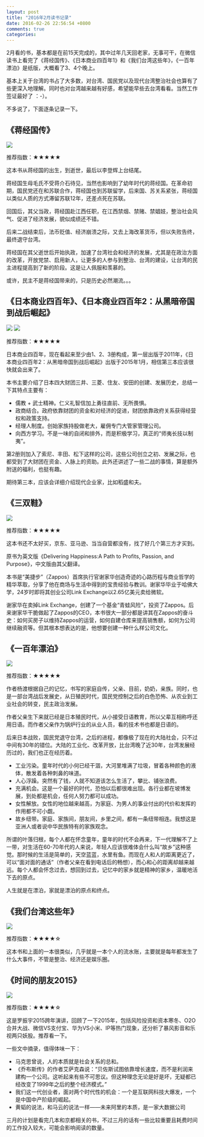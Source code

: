 ```yaml
---
layout: post
title: "2016年2月读书记录"
date: 2016-02-26 22:56:54 +0800
comments: true
categories: 
---
```


2月看的书，基本都是在前15天完成的，其中过年几天回老家，无事可干，在微信读书上看完了《蒋经国传》、《日本商业四百年1》和《我们台湾这些年》，《一百年漂泊》是纸版，大概看了3、4个晚上。

基本上关于台湾的书占了大多数，对台湾、国民党以及现代台湾整治社会也算有了些更深入地理解。同时也对台湾越来越有好感，希望能早些去台湾看看。当然工作签证最好了 ：-）。

不多说了，下面逐条记录一下。

## 《蒋经国传》

![](http://img3.douban.com/lpic/s11328585.jpg)

推荐指数：★★★★★

这本书从蒋经国的出生，到逝世，最后以李登辉上台结尾。

蒋经国生母毛氏不受蒋介石待见，当然也影响到了幼年时代的蒋经国。在革命初期，国民党还在和苏联合作，蒋经国也到苏联留学，后来国、苏关系紧张，蒋经国以类似人质的方式滞留苏联12年，还差点死在苏联。

回国后，其父当政，蒋经国赴江西任职，在江西禁烟、禁赌、禁娼妓，整治社会风气、促进了经济发展，貌似成绩还不错。

后来二战结束后，法币贬值、经济崩溃之际，又去上海改革货币，但以失败告终，最终退守台湾。

蒋经国在其父逝世后开始执政，加速了台湾社会和经济的发展，尤其是在政治方面的改革，开放党禁、启用新人，让更多的人参与到整治、台湾的建设，让台湾的民主进程提高到了新的阶段。这是让人佩服和羡慕的。

或许，民主不是蒋经国带来的，只是历史必然潮流。。。

## 《日本商业四百年》、《日本商业四百年2：从黑暗帝国到战后崛起》

![](http://img3.douban.com/lpic/s9018203.jpg)
![](http://img3.doubanio.com/lpic/s10405009.jpg)

推荐指数：★★★★★

日本商业四百年，现在看起来至少由1、2、3册构成，第一层出版于2011年，《日本商业四百年2：从黑暗帝国到战后崛起》出版于2015年1月，相信第三本应该很快就会出来了。

本书主要介绍了日本四大财团三井、三菱、住友、安田的创建、发展历史，总结一下其特点主要有：

* 儒教 + 武士精神。仁义礼智信加上勇往直前、无所畏惧。
* 政商结合。政府依靠财团的资金和对经济的促进，财团依靠政府关系获得经营权和政策支持。
* 经理人制度。创始家族持股做老大，雇佣专门大管家管理公司。
* 向西方学习。不是一味的自闭和排外，而是积极学习，真正的“师夷长技以制夷”。

第2册则加入了索尼、丰田、松下这样的公司，这些公司创立之初、发展之际，也都受到了大财团在资金、人脉上的资助。此外还讲述了一些二战的事情，算是额外附送的福利，也挺有趣。

期待第三本，应该会详细介绍现代企业家，比如稻盛和夫。


## 《三双鞋》

![](https://img1.doubanio.com/lpic/s4499697.jpg)

推荐指数：★★★★★

这本书还不太好买，京东、亚马逊、当当自营都没有，找了好几个第三方才买到。

原书为英文版《Delivering Happiness:A Path to Profits, Passion, and Purpose》，中文版由其父翻译。

本书是“美捷步”（Zappos）首席执行官谢家华创造奇迹的心路历程与商业哲学的精华萃取，分享了他在商场与生活中得到的宝贵经验与教训。谢家华毕业于哈佛大学，24岁时即将其创业公司Link Exchange以2.65亿美元卖给微软。

谢家华在卖掉Link Exchange，创建了一个基金“青蛙风险”，投资了Zappos。后来谢家华干脆做起了Zappos的CEO，本书很大一部分都是讲其在Zappos的奋斗史：如何买房子以维持Zappos的运营，如何自建仓库来提高销售额，如何为公司继续融资等。但其根本想表达的是，他想要创建一种什么样公司文化。

## 《一百年漂泊》

![](https://img3.doubanio.com/lpic/s28375650.jpg)

推荐指数：★★★★★


作者杨渡根据自己的记忆，书写的家庭自传，父亲、目前，奶奶，亲族。同时，也是一部台湾战后发展史，从日殖民时代，国民党控制之后的白色恐怖、从农业到工业社会的转变，民主政治发展。

作者父亲生下来就已经是日本殖民时代，从小接受日语教育，所以父辈互相称呼还用日语。而作者父亲作为锅炉行业的从业人员，看的技术书也都是日语的。

后来日本战败，国民党退守台湾，之后的进程，都像极了现在的大陆社会，只不过中间有30年的错位。大陆的工业化、改革开放，比台湾晚了近30年，台湾发展经历过的，我们也正在经历着。

* 工业污染。童年时代的小何已经干涸，大河里堆满了垃圾，冒着各种颜色的液体，散发着各种刺鼻的味道。
* 人心浮躁。突然有了钱，人就不知道该怎么生活了，攀比、铺张浪费。
* 充满机会。这是一个最好的时代，恐怕以后都很难出现。各行业都在坡博发展，到处都是机会，任何人努力都可以成功。
* 女性解放。女性的地位越来越高，为家庭、为男人的事业付出的代价和发挥的作用都不可小觑。
* 故乡纽带。家庭、家族间，朋友间，乡里之间，都有一条纽带相连。我想这是亚洲人或者说中华民族特有的家族观念。

所谓的叶落归根，每个人都在怀念童年，童年的时代不会再来，下一代理解不了上一带，对生活在60-70年代的人来说，年轻人应该很难体会什么叫“故乡”这种感觉。那时候的生活是简单的，天空蓝蓝，水里有鱼。而现在人和人的距离更近了，可以“面对面的通话”（作者父亲在看到电话后的畅想），而心和心的距离却越来越远。每个人都会怀念过去，想回到过去，记忆中的家乡就是精神的家乡，温暖地活下去的原点。

人生就是在漂泊，家就是漂泊的原点和终点。

## 《我们台湾这些年》

![](http://img3.doubanio.com/lpic/s6088056.jpg)

推荐指数：★★★★☆

这本书和上面的一本很类似，几乎就是一本个人的流水账，主要就是每年都发生了什么大事件，不管是整治、经济还是娱乐圈。

## 《时间的朋友2015》

![](http://img3.douban.com/lpic/s28377483.jpg)

推荐指数：★★★★☆

这是罗振宇2015跨年演讲，回顾了一下2015年，包括风险投资和资本寒冬、O2O合并大战、微信VS支付宝、华为VS小米、IP等热门现象，还分析了暴风影音和乐视两只妖股。推荐看一下。

一些文中摘录，值得体味一下：

* 马克思曾说，人的本质就是社会关系的总和。
* 《乔布斯传》的作者艾萨克森说：“贝佐斯试图依靠增长速度，而不是利润来建构一个公司。这听起来有些不可思议。但这种理念无论是好是坏，无疑都已经改变了1999年之后的整个经济模式。”
* 我们这一代创业者，面对两个时代性的机会：一个是互联网科技大爆发，一个是中国中产阶级的崛起。
* 黄韬的说法，和马云的说法一样——未来阿里的本质，是一家大数据公司

三月的计划是看完几本和京都相关的书，不过三月的话有一些比较重要且耗费时间的工作投入较大，可能会影响阅读的数量。